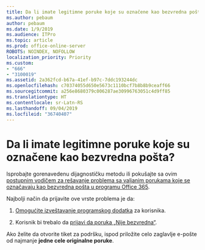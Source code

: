 ```yaml
---
title: Da li imate legitimne poruke koje su označene kao bezvredna pošta?
ms.author: pebaum
author: pebaum
ms.date: 1/9/2019
ms.audience: ITPro
ms.topic: article
ms.prod: office-online-server
ROBOTS: NOINDEX, NOFOLLOW
localization_priority: Priority
ms.custom:
- "666"
- "3100019"
ms.assetid: 2a362fcd-b67a-41ef-b97c-7ddc193244dc
ms.openlocfilehash: c70374055d650e5673c1110bcf7b8b8b9ceaff66
ms.sourcegitcommit: a256e8680379c006287ae30996763051c4d9ff85
ms.translationtype: HT
ms.contentlocale: sr-Latn-RS
ms.lasthandoff: 09/04/2019
ms.locfileid: "36740407"
---
```

# <a name="do-you-have-legitimate-messages-being-marked-as-spam"></a>Da li imate legitimne poruke koje su označene kao bezvredna pošta?

Isprobajte gorenavedenu dijagnostičku metodu ili pokušajte sa ovim [postupnim vodičem za rešavanje problema sa valjanim porukama koje se označavaju kao bezvredna pošta u programu Office 365](https://docs.microsoft.com/office365/securitycompliance/prevent-email-from-being-marked-as-spam-0).
  
Najbolji način da prijavite ove vrste problema je da:
  
1. [Omogućite izveštavanje programskog dodatka](https://docs.microsoft.com/office365/securitycompliance/enable-the-report-message-add-in) za korisnika.

2. Korisnik bi trebalo da [prijavi da poruka „Nije bezvredna“](https://support.office.com/article/use-the-report-message-add-in-b5caa9f1-cdf3-4443-af8c-ff724ea719d2).

Ako želite da otvorite tiket za podršku, ispod priložite celo zaglavlje e-pošte od najmanje **jedne cele originalne poruke**.
  